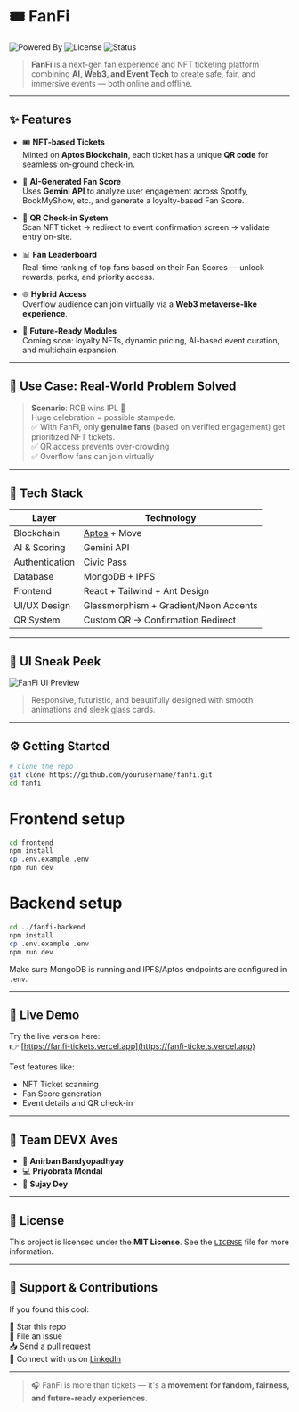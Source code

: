 # 🎟️ FanFi

![Powered By](https://img.shields.io/badge/Powered%20By-Aptos%20%7C%20Civic%20%7C%20Gemini-blueviolet?style=flat-square)
![License](https://img.shields.io/badge/License-MIT-green.svg)
![Status](https://img.shields.io/badge/Status-Under%20Development-yellow)

> **FanFi** is a next-gen fan experience and NFT ticketing platform combining **AI, Web3, and Event Tech** to create safe, fair, and immersive events — both online and offline.

---

## ✨ Features

- 🎟️ **NFT-based Tickets**  
  Minted on **Aptos Blockchain**, each ticket has a unique **QR code** for seamless on-ground check-in.

- 🧠 **AI-Generated Fan Score**  
  Uses **Gemini API** to analyze user engagement across Spotify, BookMyShow, etc., and generate a loyalty-based Fan Score.

- 🚪 **QR Check-in System**  
  Scan NFT ticket → redirect to event confirmation screen → validate entry on-site.

- 📊 **Fan Leaderboard**  
  Real-time ranking of top fans based on their Fan Scores — unlock rewards, perks, and priority access.

- 🌐 **Hybrid Access**  
  Overflow audience can join virtually via a **Web3 metaverse-like experience**.

- 🔮 **Future-Ready Modules**  
  Coming soon: loyalty NFTs, dynamic pricing, AI-based event curation, and multichain expansion.

---

## 🧪 Use Case: Real-World Problem Solved

> **Scenario**: RCB wins IPL 🎉  
> Huge celebration = possible stampede.  
> ✅ With FanFi, only **genuine fans** (based on verified engagement) get prioritized NFT tickets.  
> ✅ QR access prevents over-crowding  
> ✅ Overflow fans can join virtually

---

## 🔗 Tech Stack

| Layer         | Technology                         |
|---------------|-------------------------------------|
| Blockchain    | [Aptos](https://aptos.dev) + Move   |
| AI & Scoring  | Gemini API                          |
| Authentication| Civic Pass                          |
| Database      | MongoDB + IPFS                      |
| Frontend      | React + Tailwind + Ant Design       |
| UI/UX Design  | Glassmorphism + Gradient/Neon Accents |
| QR System     | Custom QR → Confirmation Redirect   |

---

## 📸 UI Sneak Peek

![FanFi UI Preview](https://your-cdn-link.com/fanfi-ui-preview.png)

> Responsive, futuristic, and beautifully designed with smooth animations and sleek glass cards.

---

## ⚙️ Getting Started

```bash
# Clone the repo
git clone https://github.com/yourusername/fanfi.git
cd fanfi
```
# Frontend setup
```bash
cd frontend
npm install
cp .env.example .env
npm run dev
```

# Backend setup
```bash
cd ../fanfi-backend
npm install
cp .env.example .env
npm run dev
```

Make sure MongoDB is running and IPFS/Aptos endpoints are configured in `.env`.

---

## 🚀 Live Demo

Try the live version here:  
👉 [https://fanfi-tickets.vercel.app](https://fanfi-tickets.vercel.app)

Test features like:
- NFT Ticket scanning
- Fan Score generation
- Event details and QR check-in

---

## 👥 Team DEVX Aves

- 👑 **Anirban Bandyopadhyay**  
- 💻 **Priyobrata Mondal**   
- 📣 **Sujay Dey**

---

## 📃 License

This project is licensed under the **MIT License**. See the [`LICENSE`](./LICENSE) file for more information.

---

## 🙌 Support & Contributions

If you found this cool:

🌟 Star this repo  
🐛 File an issue  
📥 Send a pull request  
🤝 Connect with us on [LinkedIn](https://www.linkedin.com/company/devxaves)

---

> 🎧 FanFi is more than tickets — it's a **movement for fandom, fairness, and future-ready experiences**.

